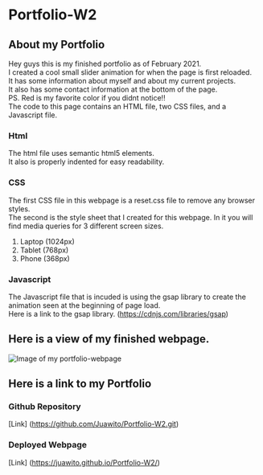# Portfolio-W2
## About my Portfolio
Hey guys this is my finished portfolio as of February 2021.  
I created a cool small slider animation for when the page is first reloaded.  
It has some information about myself and about my current projects.  
It also has some contact information at the bottom of the page.  
PS. Red is my favorite color if you didnt notice!!  
The code to this page contains an HTML file, two CSS files, and a Javascript file.

### Html
The html file uses semantic html5 elements.  
It also is properly indented for easy readability.

### CSS 
The first CSS file in this webpage is a reset.css file to remove any browser styles.  
The second is the style sheet that I created for this webpage.
In it you will find media queries for 3 different screen sizes.
1. Laptop (1024px)
2. Tablet (768px)
3. Phone (368px)

### Javascript
The Javascript file that is incuded is using the gsap library to create the animation seen at the beginning of page load.  
Here is a link to the gsap library.
(https://cdnjs.com/libraries/gsap)

## Here is a view of my finished webpage. 
![Image of my portfolio-webpage](/images/Portfolio-page.png)
## Here is a link to my Portfolio
### Github Repository 
[Link]
(https://github.com/Juawito/Portfolio-W2.git)
### Deployed Webpage
[Link]
(https://juawito.github.io/Portfolio-W2/)
